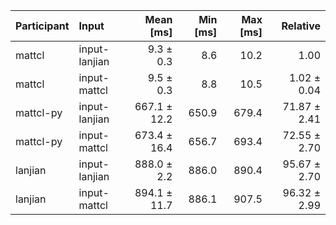 | Participant | Input | Mean [ms] | Min [ms] | Max [ms] | Relative |
|:---|:---|---:|---:|---:|---:|
| mattcl | input-lanjian | 9.3 ± 0.3 | 8.6 | 10.2 | 1.00 |
| mattcl | input-mattcl | 9.5 ± 0.3 | 8.8 | 10.5 | 1.02 ± 0.04 |
| mattcl-py | input-lanjian | 667.1 ± 12.2 | 650.9 | 679.4 | 71.87 ± 2.41 |
| mattcl-py | input-mattcl | 673.4 ± 16.4 | 656.7 | 693.4 | 72.55 ± 2.70 |
| lanjian | input-lanjian | 888.0 ± 2.2 | 886.0 | 890.4 | 95.67 ± 2.70 |
| lanjian | input-mattcl | 894.1 ± 11.7 | 886.1 | 907.5 | 96.32 ± 2.99 |
